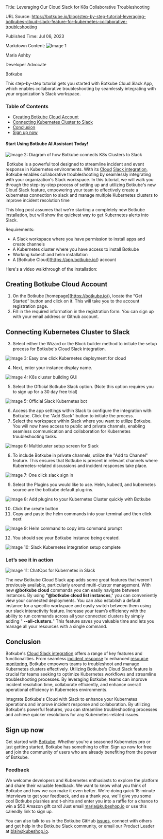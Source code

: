 Title: Leveraging Our Cloud Slack for K8s Collaborative Troubleshooting

URL Source: https://botkube.io/blog/step-by-step-tutorial-leveraging-botkubes-cloud-slack-feature-for-kubernetes-collaborative-troubleshooting

Published Time: Jul 06, 2023

Markdown Content:
![Image 1](https://assets-global.website-files.com/634fabb21508d6c9db9bc46f/6408ed63e5b48fed17e54625_SE6Pjp9PW9TaOwePHJXRaxaLQgYdT2HX_5PYASmvIx8.jpeg)

Maria Ashby

Developer Advocate

Botkube

This step-by-step tutorial gets you started with Botkube Cloud Slack App, which enables collaborative troubleshooting by seamlessly integrating with your organization's Slack workspace.

### Table of Contents

*   [Creating Botkube Cloud Account](#creating-botkube-cloud-account)
*   [Connecting Kubernetes Cluster to Slack](#connecting-kubernetes-cluster-to-slack)
*   [Conclusion](#conclusion)
*   [Sign up now](#sign-up-now)

#### Start Using Botkube AI Assistant Today!

![Image 2: Diagram of how Botkube connects K8s Clusters to Slack](https://assets-global.website-files.com/634fabb21508d6c9db9bc46f/64a709cc5761791c793a83cb_FXqJSS9KtaIOKugq8s7dLxGlnmtLjrwb6L7gurT9lYJdDRz12RFZoLngWUxSDtvrMKpEnhFCEKOroy2rvA9MJiSEZV4DUJwBa58Vl2JiUXfXJ6b3RrHK-sXsLbaqGbijRlnbXXLmuqKB6ckrNR36yFE.png)

‍ Botkube is a powerful tool designed to streamline incident and event response in Kubernetes environments. With its [Cloud](https://app.botkube.io/) [Slack integration](https://botkube.io/integration/slack), Botkube enables collaborative troubleshooting by seamlessly integrating with your organization's Slack workspace. In this tutorial, we will walk you through the step-by-step process of setting up and utilizing Botkube's new Cloud Slack feature, empowering your team to effectively create a kubernetes connection to slack and manage multiple Kubernetes clusters to improve incident resolution time

This blog post assumes that we're starting a completely new Botkube installation, but will show the quickest way to get Kubernetes alerts into Slack.

Requirements:

*   A Slack workspace where you have permission to install apps and create channels
*   A Kubernetes cluster where you have access to install Botkube
*   Working kubectl and helm installation
*   A \[Botkube Cloud\](https://app.botkube.io/) account

Here's a video walkthrough of the installation: ‍

Creating Botkube Cloud Account
------------------------------

1.  On the Botkube \[homepage\](https://botkube.io/), locate the “Get Started” button and click on it. This will take you to the account registration page.
2.  Fill in the required information in the registration form. You can sign up with your email address or Github account.

Connecting Kubernetes Cluster to Slack
--------------------------------------

3.  Select either the Wizard or the Block builder method to initiate the setup process for Botkube's Cloud Slack integration.

![Image 3: Easy one click Kubernetes deployment for cloud](https://assets-global.website-files.com/634fabb21508d6c9db9bc46f/64a709dfd8e90bc79339fcd0_cQKP0DfzGkbQO4R8kCAnqr54pgSa_IKaPa756N-FFua5n9N1omSH9fg9nGI1JYNjRS6ZmkbNUYrZLK1Z2BmTjPVHBDP0U9jNpidqq7RIqKWJScUJ32pOPryOAp49HR6OoerKN7yJSu6yHr2DU1GDaoo.png)

4.  Next, enter your instance display name.

![Image 4: K8s cluster building GUI](https://assets-global.website-files.com/634fabb21508d6c9db9bc46f/64a709efd8e90bc7933a1393_nAeC7-04jk70WellyEP2GM4m75jP4jrLhnmbjAkZr3rLlNi7zaD2bMLx8rvebpfqFIrvB8OSIxIqKezCZngk7ooCH6WAOT_1PBSQKz-sAAl9WRSq-GqtR1gmHmwC87Oq443Bzdu_sMKsHw-_g8Jwrfo.png)

5.  Select the Official Botkube Slack option. (Note this option requires you to sign up for a 30 day free trial)

![Image 5: Official Slack Kubernetes bot](https://assets-global.website-files.com/634fabb21508d6c9db9bc46f/64a709ffd8e90bc7933a2249_3GYyjQn-Uklnp1Bn8T7YmSOdKEaFnl3idDQcYJiD1mx7xeBbr6yvoRgbLI3Fir7TaW4a1N8l4tgB_Zbt6b3XryqzyYff4z1I_nffpWkoS6Hx7yPmmTrk2Z9tnAlXWUoM_VrAm0iBje2a8oaIiaGxRx0.png)

6.  Access the app settings within Slack to configure the integration with Botkube. Click the "Add Slack" button to initiate the process.
7.  Select the workspace within Slack where you want to utilize Botkube. You will now have access to public and private channels, enabling seamless communication and collaboration for Kubernetes troubleshooting tasks.

![Image 6: Multicluster setup screen for Slack](https://assets-global.website-files.com/634fabb21508d6c9db9bc46f/64a70a0bae43806c67551203_v-0W_ZDNIBT2Z7lbvKemYUyidm6L4ftXfEXxY9t0i5d6NB3_A_wrkVIluEVKfh8ZCCSYan2mS8PfS0YXm8DmViUyII5FXmmaLUPy6deAhqmYypJr0mZCg8aOo1FckVZaX3LOlTK6Epso_FqKUAde3Qw.png)

8.  To include Botkube in private channels, utilize the "Add to Channel" feature. This ensures that Botkube is present in relevant channels where Kubernetes-related discussions and incident responses take place.

![Image 7: One click slack sign in](https://assets-global.website-files.com/634fabb21508d6c9db9bc46f/64a70a1d00209556840fc2aa_qCmpnXKLE-S-5GKx1PijNsYeJOqKsWffvD0NIp708myAL6SynM44bx0khhpKpQCX-LnUoIQ2t5JAbqjdOfxrQSxIJPZWLRKYrX0O1lKJJQQj0hmkIM_5ADswoPXLaRPrMmLwAtVCSAsGEbySEsGW0WY.png)

9.  Select the Plugins you would like to use. Helm, kubectl, and kubernetes source are the botkube default plug-ins.

![Image 8: Add plugins to your Kubernetes Cluster quickly with Botkube](https://assets-global.website-files.com/634fabb21508d6c9db9bc46f/64a70a29a107604e69f10a44_EqV_jhVu5WsrFY2awVlpBZ5UGrulD-EtQrKoYnYoyZP-7TuapKozeQFXiLnQB3g0sUT8YdFZX_yYBgeaJUHhuXpYq3fUuaV9SyJgI0MAwYeJM3to-VfmwRuNyLOkBupW9r32e61df73T4HIa50KMVlc.png)

10.  Click the create button
11.  Copy and paste the helm commands into your terminal and then click next

![Image 9: Helm command to copy into command prompt ](https://assets-global.website-files.com/634fabb21508d6c9db9bc46f/64a70a33b3210007e280a92a_kqmlF1iCEr1KDQYsMNCGC83a_ZPx0agVAUb6crdZHQOONeg4BlQbwXSWferYj26OZkxyG2cRZ7jtLoDQtbUdEQ9eriQ-KmQmeBcLGxc7QQTtraL3VOAUQW0rNCWGNjJj5HBdzIv8lbk6HgjLwIJwTNM.png)

12.  You should see your Botkube instance being created.

![Image 10: Slack Kubernetes integration setup complete](https://assets-global.website-files.com/634fabb21508d6c9db9bc46f/64a70a3e978de29171f3a547_pjoT_YHQoMpAqVlVcPpsEl0oupPk1cJLMMLXHbehvipxrb0tni3hVtXkLE52YZMypptKk1Uozszf0pPUCN_SpzzP4W49mZy7NwJfLYWEGMBpwjHwIvIvD--mO22yCj9kV3wE4T8jIA532dDf2oUzVY0.png)

### Let’s see it in action

![Image 11: ChatOps for Kubernetes in Slack](https://assets-global.website-files.com/634fabb21508d6c9db9bc46f/64a70a5bb3210007e280d3f8_Untitled%20design.gif)

The new Botkube Cloud Slack app adds some great features that weren't previously available, particularly around multi-cluster management. With new **@botkube cloud** commands you can easily navigate between instances. By using **"@botkube cloud list instances**," you can conveniently view your connected deployments. You can also establish a default instance for a specific workspace and easily switch between them using our slack interactivity feature. Increase your team’s efficiency with the ability to run commands across all your connected clusters by simply adding " **\--all-clusters.**" This feature saves you valuable time and lets you manage all your resources with a single command.

Conclusion
----------

Botkube's [Cloud Slack integration](https://botkube.io/integration/slack) offers a range of key features and functionalities. From seamless [incident response](https://docs.botkube.io/usage/automated-actions) to enhanced [resource monitoring](https://docs.botkube.io/usage/source/prometheus/), Botkube empowers teams to troubleshoot and manage Kubernetes clusters effectively. Utilizing Botkube's Cloud Slack feature is crucial for teams seeking to optimize Kubernetes workflows and streamline troubleshooting processes. By leveraging Botkube, teams can improve incident resolution time, collaborate efficiently, and enhance overall operational efficiency in Kubernetes environments.

Integrate Botkube's Cloud with Slack to enhance your Kubernetes operations and improve incident response and collaboration. By utilizing Botkube's powerful features, you can streamline troubleshooting processes and achieve quicker resolutions for any Kubernetes-related issues.

Sign up now
-----------

Get started with [Botkube](https://app.botkube.io/). Whether you're a seasoned Kubernetes pro or just getting started, Botkube has something to offer. Sign up now for free and join the community of users who are already benefiting from the power of Botkube.

### Feedback

We welcome developers and Kubernetes enthusiasts to explore the platform and share their valuable feedback. We want to know what you think of Botkube and how we can make it even better. We're doing quick 15-minute interviews to get your feedback, and as a thank you, we'll give you some cool Botkube plushies and t-shirts and enter you into a raffle for a chance to win a $50 Amazon gift card! Just email maria@kubeshop.io or use this calendly link to sign up.

You can also talk to us in the Botkube GitHub [issues](https://github.com/kubeshop/botkube/issues), connect with others and get help in the Botkube Slack community, or email our Product Leader at [blair@kubeshop.io](mailto:blair@kubeshop.io).
